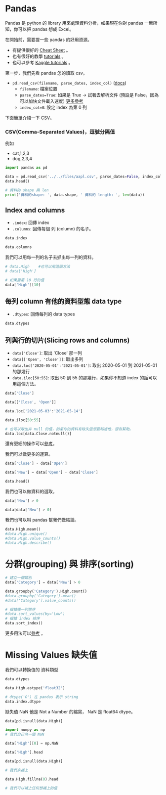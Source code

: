 <script src="https://cdn.mathjax.org/mathjax/latest/MathJax.js?config=TeX-AMS-MML_HTMLorMML" type="text/javascript"></script>
<script type="text/x-mathjax-config">
MathJax.Hub.Config({
    tex2jax: {
    inlineMath: [ ["$","$"], ["\(","\)"] ],
    processEscapes: true
    }
});
</script>



# Pandas

Pandas 是 python 的 library 用來處理資料分析，如果現在你對 pandas 一無所知，你可以把 pandas 想成 Excel。 <br>

在開始前，需要提一些 pandas 的好用資源。
* 有提供很好的 [Cheat Sheet](https://pandas.pydata.org/Pandas_Cheat_Sheet.pdf) 。
* 也有很好的教學 [tutorials](https://pandas.pydata.org/docs/getting_started/index.html) 。
* 也可以參考 [Kaggle tutorials](https://www.kaggle.com/learn/pandas) 。




第一步，我們先看 pandas 怎的讀取 csv。

- ```pd.read_csv(filename, parse_dates, index_col)``` ([docs](https://pandas.pydata.org/docs/reference/api/pandas.read_csv.html))
    - ```filename```: 檔案位置
    - ```parse_dates=True```: 如果是 True -> 試著去解析文件 (預設是 False，因為可以加快文件載入速度) [更多參考](http://hshsh.me/post/2016-04-12-python-pandas-notes-01/)
    - ```index_col=0```: 設定 index 為第 0 列

下面簡單介紹一下 CSV。

### CSV(Comma-Separated Values)，逗號分隔值
例如
* cat,1,2,3
* dog,2,3,4




```python 
import pandas as pd

data = pd.read_csv('../../files/aapl.csv', parse_dates=False, index_col=0)
data.head()

```


```python 
# 資料的 shape 與 len
print('資料的shape: ', data.shape, ' 資料的 length: ', len(data))
```


## Index and columns
* ```.index```: 回傳 index
* ```.columns```: 回傳每個 列 (column) 的名子。


```python 
data.index
```


```python 
data.columns
```


我們可以用每一列的名子去抓出每一列的資料。


```python 
# data.High    #也可以用這個方法
# data['High']

# 如果要第 10 行的值
data['High'][10]
```


## 每列 column 有他的資料型態 data type
- ```.dtypes```: 回傳每列的 data types


```python 
data.dtypes
```


## 列與行的切片(Slicing rows and columns)
- ```data['Close']```: 取出 'Close' 那一列
- ```data[['Open', 'Close']]```: 取出多列
- ```data.loc['2020-05-01':'2021-05-01']```: 取出 2020-05-01 到 2021-05-01 的那幾行
- ```data.iloc[50:55]```: 取出 50 到 55 的那幾行，如果你不知道 index 的話可以用這個方法。


```python 
data['Close']
```


```python 
data[['Close', 'Open']]
```


```python 
data.loc['2021-05-03':'2021-05-14']
```


```python 
data.iloc[50:55]
```


```python 
# 也可以取出非 null 的值，如果你的資料有缺失值想要略過他，很有幫助。
data.loc[data.Close.notnull()]
```


還有更細的操作可以[參考](https://www.kaggle.com/code/residentmario/indexing-selecting-assigning)。


我們可以做更多的運算。


```python 
data['Close'] - data['Open']
```


```python 
data['New'] = data['Open'] - data['Close']
```


```python 
data.head()
```


我們也可以做資料的選取。



```python 
data['New'] > 0
```


```python 
data[data['New'] > 0]
```


我們也可以叫 pandas 幫我們做結論。


```python 
data.High.mean()
#data.High.unique()
#data.High.value_counts()
#data.High.describe()
```


# 分群(grouping) 與 排序(sorting)



```python 
# 建立一個類別
data['Category'] = data['New'] > 0

```


```python 
data.groupby('Category').High.count()
#data.groupby('Category').mean()
#data['Category'].value_counts()

```


```python 
# 根據哪一列排序
#data.sort_values(by='Low')
# 根據 index 排序
data.sort_index()

```


更多用法可以[參考](https://www.kaggle.com/code/residentmario/grouping-and-sorting) 。


# Missing Values 缺失值

我們可以轉換值的 資料類型



```python 
data.dtypes
```


```python 
data.High.astype('float32')

```


```python 
# dtype('O') 在 pandas 表示 string
data.index.dtype
```


缺失值 NaN 他是 Not a Number 的縮寫， NaN 是 float64 dtype。


```python 
data[pd.isnull(data.High)]
```


```python 
import numpy as np
# 我們自己令一個 NaN

data['High'][0] = np.NaN

data['High'].head

```


```python 
data[pd.isnull(data.High)]
```


```python 
# 我們來補上

data.High.fillna(0).head

# 我們可以補上任何想補上的值
```

